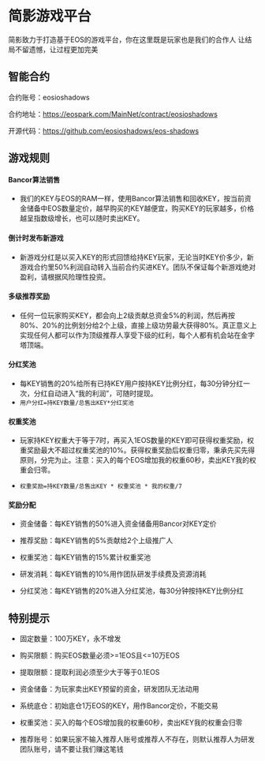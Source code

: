 # 简影游戏平台
简影致力于打造基于EOS的游戏平台，你在这里既是玩家也是我们的合作人
让结局不留遗憾，让过程更加完美

## 智能合约

合约账号：eosioshadows

合约地址：https://eospark.com/MainNet/contract/eosioshadows

开源代码：https://github.com/eosioshadows/eos-shadows


## 游戏规则

#### Bancor算法销售
* 我们的KEY与EOS的RAM一样，使用Bancor算法销售和回收KEY，按当前资金储备中EOS数量定价，越早购买的KEY越便宜，购买KEY的玩家越多，价格越呈指数级增长，也可以随时卖出KEY。

#### 倒计时发布新游戏
* 新游戏分红是以买入KEY的形式回馈给持KEY玩家，无论当时KEY价多少，新游戏合约里50%利润自动转入当前合约买进KEY。团队不保证每个新游戏绝对盈利，请根据风险理性投资。

#### 多级推荐奖励
* 任何一位玩家购买KEY，都会向上2级贡献总资金5%的利润，然后再按80%、20%的比例划分给2个上级，直接上级功劳最大获得80%。真正意义上实现任何人都可以作为顶级推荐人享受下级的红利，每个人都有机会站在金字塔顶端。

#### 分红奖池
* 每KEY销售的20%给所有已持KEY用户按持KEY比例分红，每30分钟分红一次，分红自动进入“我的利润”，可随时提现。
* `用户分红=持KEY数量/总售出KEY*分红奖池`

#### 权重奖池
* 玩家持KEY权重大于等于7时，再买入1EOS数量的KEY即可获得权重奖励，权重奖励最大不超过权重奖池的10%。获得权重奖励后权重归零，秉承先买先得原则，分完为止。注意：买入的每个EOS增加我的权重60秒，卖出KEY我的权重会归零。

* `权重奖励=持KEY数量/总售出KEY * 权重奖池 * 我的权重/7`

#### 奖励分配
* 资金储备：每KEY销售的50%进入资金储备用Bancor对KEY定价

* 推荐奖励：每KEY销售的5%贡献给2个上级推广人

* 权重奖池：每KEY销售的15%累计权重奖池

* 研发消耗：每KEY销售的10%用作团队研发手续费及资源消耗

* 分红奖池：每KEY销售的20%进入分红奖池，每30分钟按持KEY比例分红

## 特别提示

* 固定数量：100万KEY，永不增发

* 购买限额：购买EOS数量必须>=1EOS且<=10万EOS

* 提取限额：提取利润必须至少大于等于0.1EOS

* 资金储备：为玩家卖出KEY预留的资金，研发团队无法动用

* 系统底仓：初始底仓1万EOS的KEY，用作Bancor定价，不能交易

* 权重奖池：买入的每个EOS增加我的权重60秒，卖出KEY我的权重会归零

* 推荐账号：如果玩家不输入推荐人账号或推荐人不存在，则默认推荐人为研发团队账号，请不要让我们赚这笔钱
